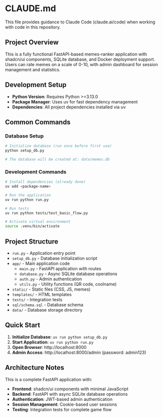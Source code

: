 # CLAUDE.md

This file provides guidance to Claude Code (claude.ai/code) when working with code in this repository.

## Project Overview

This is a fully functional FastAPI-based memes-ranker application with shadcn/ui components, SQLite database, and Docker deployment support. Users can rate memes on a scale of 0-10, with admin dashboard for session management and statistics.

## Development Setup

- **Python Version**: Requires Python >=3.13.0
- **Package Manager**: Uses uv for fast dependency management
- **Dependencies**: All project dependencies installed via uv

## Common Commands

### Database Setup

```bash
# Initialize database (run once before first use)
python setup_db.py

# The database will be created at: data/memes.db
```

### Development Commands

```bash
# Install dependencies (already done)
uv add <package-name>

# Run the application
uv run python run.py

# Run tests
uv run python tests/test_basic_flow.py

# Activate virtual environment
source .venv/bin/activate
```

## Project Structure

- `run.py` - Application entry point
- `setup_db.py` - Database initialization script
- `app/` - Main application code
  - `main.py` - FastAPI application with routes
  - `database.py` - Async SQLite database operations
  - `auth.py` - Admin authentication
  - `utils.py` - Utility functions (QR code, coolname)
- `static/` - Static files (CSS, JS, memes)
- `templates/` - HTML templates
- `tests/` - Integration tests
- `sql/schema.sql` - Database schema
- `data/` - Database storage directory

## Quick Start

1. **Initialize Database**: `uv run python setup_db.py`
1. **Start Application**: `uv run python run.py`
1. **Open Browser**: http://localhost:8000
1. **Admin Access**: http://localhost:8000/admin (password: admin123)

## Architecture Notes

This is a complete FastAPI application with:

- **Frontend**: shadcn/ui components with minimal JavaScript
- **Backend**: FastAPI with async SQLite database operations
- **Authentication**: JWT-based admin authentication
- **Session Management**: Cookie-based user sessions
- **Testing**: Integration tests for complete game flow
